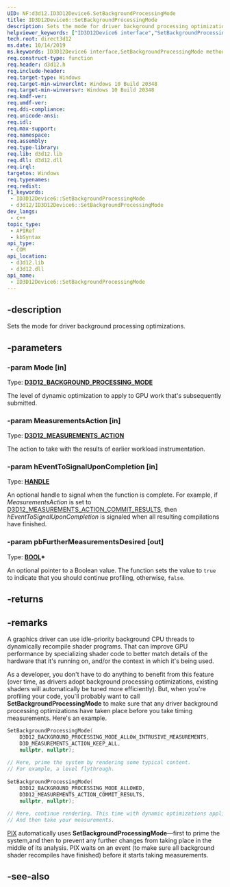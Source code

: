 ```yaml
---
UID: NF:d3d12.ID3D12Device6.SetBackgroundProcessingMode
title: ID3D12Device6::SetBackgroundProcessingMode
description: Sets the mode for driver background processing optimizations.
helpviewer_keywords: ["ID3D12Device6 interface","SetBackgroundProcessingMode method","ID3D12Device6.SetBackgroundProcessingMode","ID3D12Device6::SetBackgroundProcessingMode","SetBackgroundProcessingMode","SetBackgroundProcessingMode method","SetBackgroundProcessingMode method","ID3D12Device6 interface","direct3d12.id3d12device6_setbackgroundprocessingmode","d3d12/ID3D12Device6::SetBackgroundProcessingMode"]
tech.root: direct3d12
ms.date: 10/14/2019
ms.keywords: ID3D12Device6 interface,SetBackgroundProcessingMode method, ID3D12Device6.SetBackgroundProcessingMode, ID3D12Device6::SetBackgroundProcessingMode, SetBackgroundProcessingMode, SetBackgroundProcessingMode method, SetBackgroundProcessingMode method,ID3D12Device6 interface, direct3d12.id3d12device6_setbackgroundprocessingmode, d3d12/ID3D12Device6::SetBackgroundProcessingMode
req.construct-type: function
req.header: d3d12.h
req.include-header: 
req.target-type: Windows
req.target-min-winverclnt: Windows 10 Build 20348
req.target-min-winversvr: Windows 10 Build 20348
req.kmdf-ver: 
req.umdf-ver: 
req.ddi-compliance: 
req.unicode-ansi: 
req.idl: 
req.max-support: 
req.namespace: 
req.assembly: 
req.type-library: 
req.lib: d3d12.lib
req.dll: d3d12.dll
req.irql: 
targetos: Windows
req.typenames: 
req.redist: 
f1_keywords:
 - ID3D12Device6::SetBackgroundProcessingMode
 - d3d12/ID3D12Device6::SetBackgroundProcessingMode
dev_langs:
 - c++
topic_type:
 - APIRef
 - kbSyntax
api_type:
 - COM
api_location:
 - d3d12.lib
 - d3d12.dll
api_name:
 - ID3D12Device6::SetBackgroundProcessingMode
---
```


## -description

Sets the mode for driver background processing optimizations.

## -parameters

### -param Mode [in]

Type: **[D3D12_BACKGROUND_PROCESSING_MODE](./ne-d3d12-d3d12_background_processing_mode.md)**

The level of dynamic optimization to apply to GPU work that's subsequently submitted.

### -param MeasurementsAction [in]

Type: **[D3D12_MEASUREMENTS_ACTION](./ne-d3d12-d3d12_measurements_action.md)**

The action to take with the results of earlier workload instrumentation.

### -param hEventToSignalUponCompletion [in]

Type: **[HANDLE](/windows/win32/winprog/windows-data-types)**

An optional handle to signal when the function is complete. For example, if *MeasurementsAction* is set to [D3D12_MEASUREMENTS_ACTION_COMMIT_RESULTS](./ne-d3d12-d3d12_measurements_action.md), then *hEventToSignalUponCompletion* is signaled when all resulting compilations have finished.

### -param pbFurtherMeasurementsDesired [out]

Type: **[BOOL](/windows/win32/winprog/windows-data-types)\***

An optional pointer to a Boolean value. The function sets the value to `true` to indicate that you should continue profiling, otherwise, `false`.

## -returns

## -remarks

A graphics driver can use idle-priority background CPU threads to dynamically recompile shader programs. That can improve GPU performance by specializing shader code to better match details of the hardware that it's running on, and/or the context in which it's being used.

As a developer, you don't have to do anything to benefit from this feature (over time, as drivers adopt background processing optimizations, existing shaders will automatically be tuned more efficiently). But, when you're profiling your code, you'll probably want to call **SetBackgroundProcessingMode** to make sure that any driver background processing optimizations have taken place before you take timing measurements. Here's an example.

```cpp
SetBackgroundProcessingMode(
    D3D12_BACKGROUND_PROCESSING_MODE_ALLOW_INTRUSIVE_MEASUREMENTS,
    D3D_MEASUREMENTS_ACTION_KEEP_ALL,
    nullptr, nullptr);
 
// Here, prime the system by rendering some typical content.
// For example, a level flythrough.
 
SetBackgroundProcessingMode(
    D3D12_BACKGROUND_PROCESSING_MODE_ALLOWED,
    D3D12_MEASUREMENTS_ACTION_COMMIT_RESULTS,
    nullptr, nullptr);
 
// Here, continue rendering. This time with dynamic optimizations applied.
// And then take your measurements.
```

[PIX](https://devblogs.microsoft.com/pix/) automatically uses **SetBackgroundProcessingMode**&mdash;first to prime the system,and then to prevent any further changes from taking place in the middle of its analysis. PIX waits on an event (to make sure all background shader recompiles have finished) before it starts taking measurements.

## -see-also
